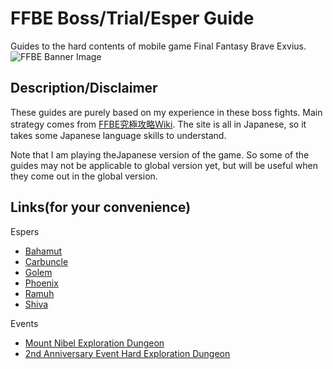 # FFBE Boss/Trial/Esper Guide
Guides to the hard contents of mobile game Final Fantasy Brave Exvius.  
![FFBE Banner Image](http://i0.wp.com/ffspain.com/wp-content/uploads/2016/07/FFBE.png?fit=1067%2C600)

## Description/Disclaimer
These guides are purely based on my experience in these boss fights. Main strategy comes from [FFBE究極攻略Wiki](https://altema.jp/ffbe/). The site is all in Japanese, so it takes some Japanese language skills to understand.  

Note that I am playing theJapanese version of the game. So some of the guides may not be applicable to global version yet, but will be useful when they come out in the global version.

## Links(for your convenience)
Espers
* [Bahamut](bahamut.md)
* [Carbuncle](carbuncle.md)
* [Golem](golem.md)
* [Phoenix](phoenix.md)
* [Ramuh](ramuh.md)
* [Shiva](shiva.md)

Events
* [Mount Nibel Exploration Dungeon](mt-nibel.md)
* [2nd Anniversary Event Hard Exploration Dungeon](2-anniv-hard.md)